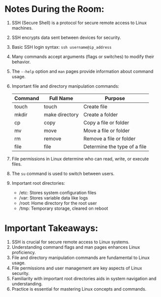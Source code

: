 # Notes During the Room:

1. SSH (Secure Shell) is a protocol for secure remote access to Linux machines.
2. SSH encrypts data sent between devices for security.
3. Basic SSH login syntax: `ssh username@ip_address`
4. Many commands accept arguments (flags or switches) to modify their behavior.
5. The `--help` option and `man` pages provide information about command usage.
6. Important file and directory manipulation commands:

   | Command | Full Name | Purpose |
   |---------|-----------|---------|
   | touch   | touch     | Create file |
   | mkdir   | make directory | Create a folder |
   | cp      | copy      | Copy a file or folder |
   | mv      | move      | Move a file or folder |
   | rm      | remove    | Remove a file or folder |
   | file    | file      | Determine the type of a file |

7. File permissions in Linux determine who can read, write, or execute files.
8. The `su` command is used to switch between users.
9. Important root directories:
   - /etc: Stores system configuration files
   - /var: Stores variable data like logs
   - /root: Home directory for the root user
   - /tmp: Temporary storage, cleared on reboot

# Important Takeaways:

1. SSH is crucial for secure remote access to Linux systems.
2. Understanding command flags and man pages enhances Linux proficiency.
3. File and directory manipulation commands are fundamental to Linux usage.
4. File permissions and user management are key aspects of Linux security.
5. Familiarity with important root directories aids in system navigation and understanding.
6. Practice is essential for mastering Linux concepts and commands.
